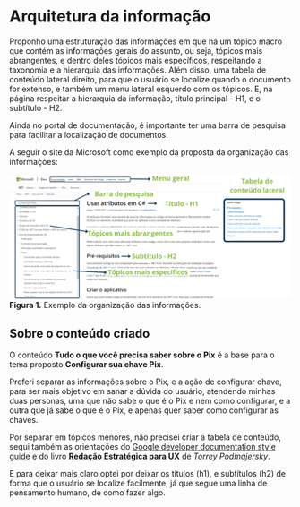 # Arquitetura da informação

Proponho uma estruturação das informações em que há um tópico macro que contém as informações gerais do assunto, ou seja, tópicos mais abrangentes, e dentro deles tópicos mais específicos, respeitando a taxonomia e a hierarquia das informações.
 Além disso, uma tabela de conteúdo lateral direito, para que o usuário se localize quando o documento for extenso, e também um menu lateral esquerdo com os tópicos. 
 E, na página respeitar a hierarquia da informação, título principal - H1, e o subtítulo - H2.

 Ainda no portal de documentação, é importante ter uma barra de pesquisa para facilitar a localização de documentos.

 A seguir o site da Microsoft como exemplo da proposta da organização das informações:

![Microsoft - Exemplo de organização](img/exemplo-microsoft.png)
**Figura 1.** Exemplo da organização das informações.
## Sobre o conteúdo criado
O conteúdo  **Tudo o que você precisa saber sobre o Pix** é a base para o tema proposto **Configurar sua chave Pix**. 

Preferi separar as informações sobre o Pix, e a ação de configurar chave, para ser mais objetivo em sanar a dúvida do usuário, atendendo minhas duas personas, uma que não sabe o que é o Pix e nem como configurar, e a outra que já sabe o que é o Pix, e apenas quer saber como configurar as chaves.

Por separar em tópicos menores, não precisei criar a tabela de conteúdo, segui também as orientações do [Google developer documentation style guide](https://developers.google.com/style) e do livro **Redação Estratégica para UX** de _Torrey Podmajersky_. 

E para deixar mais claro optei por deixar os títulos (h1), e subtítulos (h2) de forma que o usuário se localize facilmente, já que segue uma linha de pensamento humano, de como fazer algo.



